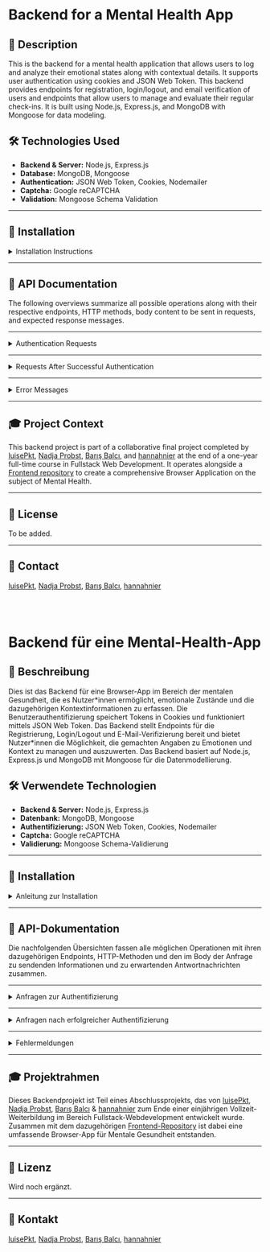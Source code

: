 # Backend for a Mental Health App

## 📖 Description

This is the backend for a mental health application that allows users to log and analyze their emotional states along with contextual details. It supports user authentication using cookies and JSON Web Token. This backend provides endpoints for registration, login/logout, and email verification of users and endpoints that allow users to manage and evaluate their regular check-ins. It is built using Node.js, Express.js, and MongoDB with Mongoose for data modeling.

## 🛠 Technologies Used

- **Backend & Server:** Node.js, Express.js
- **Database:** MongoDB, Mongoose
- **Authentication:** JSON Web Token, Cookies, Nodemailer
- **Captcha:** Google reCAPTCHA
- **Validation:** Mongoose Schema Validation

---

## 🚀 Installation

<details>
<summary>Installation Instructions</summary>

1. Clone the repository:

   ```bash
   git clone <repository-url>
   ```

2. Navigate to the project directory:

   ```bash
   cd <project-directory>
   ```

3. Install the dependencies:

   ```bash
   npm install
   ```

4. Copy the .env.example file and rename it to .env. Fill in the required environment variables.

5. Start the server:

```bash
npm run dev
```

</details>

---

## 📑 API Documentation

The following overviews summarize all possible operations along with their respective endpoints, HTTP methods, body content to be sent in requests, and expected response messages.

---

<details>
<summary>Authentication Requests</summary>

### Authentication Requests

| **Request**   | **Endpoint**             | **HTTP Method** | **Body**                      | **Status** | **Error Messages**                                                                          |
| ------------- | ------------------------ | --------------- | ----------------------------- | ---------- | ------------------------------------------------------------------------------------------- |
| Registration  | /auth/register           | POST            | username, email, password     | 201        | missingRegData, passValidation, hashError, verTokenError, alreadyRegistered                 |
| Login         | /auth/login              | POST            | email, password, stayLoggedIn | 201        | missingCredentials, userNotFound, invalidPassword, userNotVerified, envError, accTokenError |
| Logout        | /auth/logout             | POST            | /                             | 200        | /                                                                                           |
| Verification  | /auth/verify?token=TOKEN | GET             | /                             | 200        | verificationTokenMissing, userNotFoundByToken                                               |
| Verify Cookie | /auth/verifyCookie       | GET             | /                             | 200        | /                                                                                           |

</details>

---

<details>
<summary>Requests After Successful Authentication</summary>

### Requests After Successful Authentication

**Note:** For all endpoints outside of authentication operations, a valid session is required. This session is identified by a cookie received upon successful login via the `/auth/login` endpoint.

| **Request**                  | **Endpoint**                      | **HTTP Method** | **Body (Example)**             | **Status** | **Error Messages**                        |
| ---------------------------- | --------------------------------- | --------------- | ------------------------------ | ---------- | ----------------------------------------- |
| Get User Data                | /users                            | GET             | /                              | 200        | userNotFound                              |
| Update User Data             | /users                            | PATCH           | username                       | 200        | userNotFound                              |
| Delete User                  | /users                            | DELETE          | /                              | 200        | userNotFound                              |
| Get All Check-ins            | /users/checkins                   | GET             | /                              | 200        | userNotFound                              |
| Get Today's Check-ins        | /users/checkins/today             | GET             | /                              | 200        | userNotFound                              |
| Get Single Check-in          | /users/checkins/:checkinId        | GET             | /                              | 200        | userNotFound, checkinNotFound             |
| Create Check-in              | /users/checkins                   | POST            | emotion, tags, comment, config | 201        | userNotFound                              |
| Statistics by Emotion Family | /users/stats/family?family=FAMILY | GET             | /                              | 200        | userNotFound, familyNotFound              |
| Statistics by Context Tag    | /users/stats/tag?tag=TAG          | GET             | /                              | 200        | userNotFound, tagNotFound                 |
| Get Custom Items             | /users/customs                    | GET             | /                              | 200        | userNotFound                              |
| Deactivate Custom Item       | /users/customs                    | PATCH           | type, name                     | 200        | userNotFound, missingInfo, customNotFound |

</details>

---

<details>
<summary>Error Messages</summary>

### Error Messages

This table summarizes all possible error messages that the server returns in case of issues.

| **Subject**                                 | **Error**                | **Message**                                                             | **Status** |
| ------------------------------------------- | ------------------------ | ----------------------------------------------------------------------- | ---------- |
| User not found                              | userNotFound             | User with id [userId] not found                                         | 404        |
| Missing information in body                 | missingInfo              | Please provide type and name of the custom item you want to deactivate. | 400        |
| Custom not found                            | customNotFound           | Custom item [name] of type [type] not found.                            | 404        |
| Checkin not found                           | checkinNotFound          | Checkin not found                                                       | 404        |
| Family not found                            | familyNotFound           | Family [family] not found                                               | 404        |
| Tag not found                               | tagNotFound              | Tag [tag] not found                                                     | 404        |
| Error on user verification check            | userNotVerified          | User with email [email] not verified                                    | 401        |
| Cookie is missing                           | cookieIsMissing          | Cookie is missing or has expired.                                       | 400        |
| Verification has failed                     | verificationHasFailed    | Cookie could not be verified.                                           | 400        |
| Missing credentials                         | missingCredentials       | Missing login data                                                      | 400        |
| Missing registration data                   | missingRegData           | Missing registration data                                               | 400        |
| Invalid password                            | invalidPassword          | Password is invalid                                                     | 400        |
| Error on hashing                            | hashError                | Error on hashing                                                        | 500        |
| Error on generating verification token      | verTokenError            | Error on generating verification token                                  | 500        |
| Error on password validation                | passValidation           | Password format is invalid                                              | 400        |
| Error on getting access token secret        | envError                 | Error on getting access token secret                                    | 500        |
| Error on generating access token            | accTokenError            | Error on generating access token                                        | 500        |
| Verification token is missing               | verificationTokenMissing | Verification token is missing                                           | 401        |
| User with this verification token not found | userNotFoundByToken      | User with verification token [token] not found                          | 404        |

</details>

---

## 🎓 Project Context

This backend project is part of a collaborative final project completed by [luisePkt](https://github.com/luisePkt), [Nadja Probst](https://github.com/nadjascodejourney), [Barış Balcı](https://github.com/barisbalcimusic), and [hannahnier](https://github.com/hannahnier) at the end of a one-year full-time course in Fullstack Web Development. It operates alongside a [Frontend repository](https://github.com/frontend-repo-link) to create a comprehensive Browser Application on the subject of Mental Health.

---

## 📜 License

To be added.

---

## 📧 Contact

[luisePkt](https://github.com/luisePkt), [Nadja Probst](https://github.com/nadjascodejourney), [Barış Balcı](https://github.com/barisbalcimusic), [hannahnier](https://github.com/hannahnier)

<br>
<br>

# Backend für eine Mental-Health-App

## 📖 Beschreibung

Dies ist das Backend für eine Browser-App im Bereich der mentalen Gesundheit, die es Nutzer\*innen ermöglicht, emotionale Zustände und die dazugehörigen Kontextinformationen zu erfassen. Die Benutzerauthentifizierung speichert Tokens in Cookies und funktioniert mittels JSON Web Token. Das Backend stellt Endpoints für die Registrierung, Login/Logout und E-Mail-Verifizierung bereit und bietet Nutzer\*innen die Möglichkeit, die gemachten Angaben zu Emotionen und Kontext zu managen und auszuwerten. Das Backend basiert auf Node.js, Express.js und MongoDB mit Mongoose für die Datenmodellierung.

## 🛠 Verwendete Technologien

- **Backend & Server:** Node.js, Express.js
- **Datenbank:** MongoDB, Mongoose
- **Authentifizierung:** JSON Web Token, Cookies, Nodemailer
- **Captcha:** Google reCAPTCHA
- **Validierung:** Mongoose Schema-Validierung

---

## 🚀 Installation

<details>
<summary>Anleitung zur Installation</summary>

1. Klone das Repository:

   ```bash
   git clone <repository-url>
   ```

2. Navigiere zum Projektverzeichnis:

   ```bash
   cd <projekt-verzeichnis>
   ```

3. Installiere die Abhängigkeiten:

   ```bash
   npm install
   ```

4. Kopiere die `.env.example`-Datei und benenne sie in `.env` um. Fülle die erforderlichen Umgebungsvariablen aus.

5. Starte den Server:

   ```bash
   npm run dev
   ```

</details>

---

## 📑 API-Dokumentation

Die nachfolgenden Übersichten fassen alle möglichen Operationen mit ihren dazugehörigen Endpoints, HTTP-Methoden und den im Body der Anfrage zu sendenden Informationen und zu erwartenden Antwortnachrichten zusammen.

---

<details>
<summary>Anfragen zur Authentifizierung</summary>

### Authentifizierung

| **Operation**       | **Endpoint**             | **HTTP-Methode** | **Body**                      | **Status** | **Fehlermeldungen**                                                                         |
| ------------------- | ------------------------ | ---------------- | ----------------------------- | ---------- | ------------------------------------------------------------------------------------------- |
| Registrierung       | /auth/register           | POST             | username, email, password     | 201        | missingRegData, passValidation, hashError, verTokenError, alreadyRegistered                 |
| Login               | /auth/login              | POST             | email, password, stayLoggedIn | 201        | missingCredentials, userNotFound, invalidPassword, userNotVerified, envError, accTokenError |
| Logout              | /auth/logout             | POST             | /                             | 200        | /                                                                                           |
| Verifizierung       | /auth/verify?token=TOKEN | GET              | /                             | 200        | verificationTokenMissing, userNotFoundByToken                                               |
| Cookie verifizieren | /auth/verifyCookie       | GET              | /                             | 200        | /                                                                                           |

</details>

---

<details>
<summary>Anfragen nach erfolgreicher Authentifizierung</summary>

---

### Anfragen nach erfolgreicher Authentifizierung

**Hinweis:** Für alle Endpunkte außerhalb der Authentifizierungs-Operationen ist eine gültige Sitzung erforderlich. Diese Sitzung wird durch einen Cookie identifiziert, den man beim erfolgreichen Login über den Endpunkt `/auth/login` erhält.

| **Operation**                    | **Endpoint**                      | **HTTP-Methode** | **Body (Beispiel)**            | **Status** | **Fehlermeldungen**                       |
| -------------------------------- | --------------------------------- | ---------------- | ------------------------------ | ---------- | ----------------------------------------- |
| Userdaten abrufen                | /users                            | GET              | /                              | 200        | userNotFound                              |
| Userdaten aktualisieren          | /users                            | PATCH            | username                       | 200        | userNotFound                              |
| User löschen                     | /users                            | DELETE           | /                              | 200        | userNotFound                              |
| Alle Check-ins abrufen           | /users/checkins                   | GET              | /                              | 200        | userNotFound                              |
| Check-ins von heute abrufen      | /users/checkins/today             | GET              | /                              | 200        | userNotFound                              |
| Einzelnen Check-in abrufen       | /users/checkins/:checkinId        | GET              | /                              | 200        | userNotFound, checkinNotFound             |
| Check-in erstellen               | /users/checkins                   | POST             | emotion, tags, comment, config | 201        | userNotFound                              |
| Statistiken nach Emotionsfamilie | /users/stats/family?family=FAMILY | GET              | /                              | 200        | userNotFound, familyNotFound              |
| Statistiken nach Kontext-Begriff | /users/stats/tag?tag=TAG          | GET              | /                              | 200        | userNotFound, tagNotFound                 |
| Eigene Elemente abrufen          | /users/customs                    | GET              | /                              | 200        | userNotFound                              |
| Eigenes Element deaktivieren     | /users/customs                    | PATCH            | type, name                     | 200        | userNotFound, missingInfo, customNotFound |

</details>

---

<details>
<summary>Fehlermeldungen</summary>

### Fehlermeldungen

Diese Tabelle enthält eine Übersicht aller möglichen Fehlermeldungen, die der Server bei Problemen zurücksendet.

| **Fehlermeldung**                           | **Error**                | **Message**                                                             | **Status** |
| ------------------------------------------- | ------------------------ | ----------------------------------------------------------------------- | ---------- |
| User not found                              | userNotFound             | User with id [userId] not found                                         | 404        |
| Missing information in body                 | missingInfo              | Please provide type and name of the custom item you want to deactivate. | 400        |
| Custom not found                            | customNotFound           | Custom item [name] of type [type] not found.                            | 404        |
| Checkin not found                           | checkinNotFound          | Checkin not found                                                       | 404        |
| Family not found                            | familyNotFound           | Family [family] not found                                               | 404        |
| Tag not found                               | tagNotFound              | Tag [tag] not found                                                     | 404        |
| Error on user verification check            | userNotVerified          | User with email [email] not verified                                    | 401        |
| Cookie is missing                           | cookieIsMissing          | Cookie is missing or has expired.                                       | 400        |
| Verification has failed                     | verificationHasFailed    | Cookie could not be verified.                                           | 400        |
| Missing credentials                         | missingCredentials       | Missing login data                                                      | 400        |
| Missing registration data                   | missingRegData           | Missing registration data                                               | 400        |
| Invalid password                            | invalidPassword          | Password is invalid                                                     | 400        |
| Error on hashing                            | hashError                | Error on hashing                                                        | 500        |
| Error on generating verification token      | verTokenError            | Error on generating verification token                                  | 500        |
| Error on password validation                | passValidation           | Password format is invalid                                              | 400        |
| Error on getting access token secret        | envError                 | Error on getting access token secret                                    | 500        |
| Error on generating access token            | accTokenError            | Error on generating access token                                        | 500        |
| Verification token is missing               | verificationTokenMissing | Verification token is missing                                           | 401        |
| User with this verification token not found | userNotFoundByToken      | User with verification token [token] not found                          | 404        |

 </details>

---

## 🎓 Projektrahmen

Dieses Backendprojekt ist Teil eines Abschlussprojekts, das von [luisePkt](https://github.com/luisePkt), [Nadja Probst](https://github.com/nadjascodejourney), [Barış Balcı](https://github.com/barisbalcimusic) & [hannahnier](https://github.com/hannahnier) zum Ende einer einjährigen Vollzeit-Weiterbildung im Bereich Fullstack-Webdevelopment entwickelt wurde. Zusammen mit dem dazugehörigen [Frontend-Repository](https://github.com/frontend-repo-link) ist dabei eine umfassende Browser-App für Mentale Gesundheit entstanden.

---

## 📜 Lizenz

Wird noch ergänzt.

---

## 📧 Kontakt

[luisePkt](https://github.com/luisePkt), [Nadja Probst](https://github.com/nadjascodejourney), [Barış Balcı](https://github.com/barisbalcimusic), [hannahnier](https://github.com/hannahnier)
